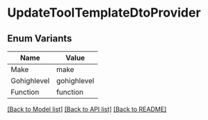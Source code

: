 # UpdateToolTemplateDtoProvider

## Enum Variants

| Name | Value |
|---- | -----|
| Make | make |
| Gohighlevel | gohighlevel |
| Function | function |


[[Back to Model list]](../README.md#documentation-for-models) [[Back to API list]](../README.md#documentation-for-api-endpoints) [[Back to README]](../README.md)


